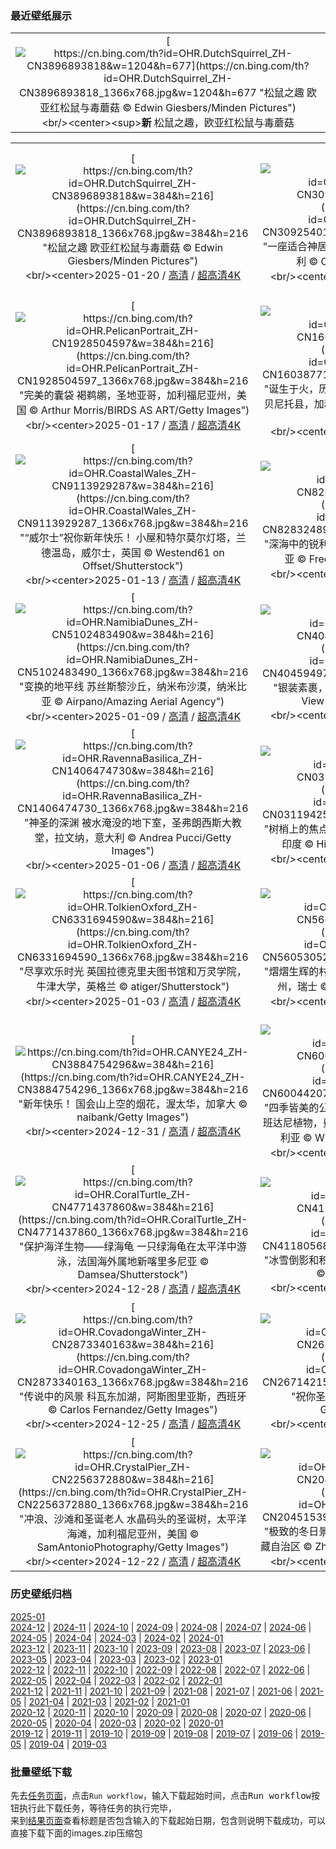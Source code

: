 ### 最近壁纸展示
||
|:---:|
|[![https://cn.bing.com/th?id=OHR.DutchSquirrel_ZH-CN3896893818&w=1204&h=677](https://cn.bing.com/th?id=OHR.DutchSquirrel_ZH-CN3896893818_1366x768.jpg&w=1204&h=677 "松鼠之趣&#10;欧亚红松鼠与毒蘑菇&#10;© Edwin Giesbers/Minden Pictures")](https://cn.bing.com/search?q=%e6%ac%a7%e4%ba%9a%e7%ba%a2%e6%9d%be%e9%bc%a0&form=hpcapt&mkt=zh-cn&filters=HpDate:"20250119_1600")<br/><center><sup>**新**</sup>&nbsp;松鼠之趣，欧亚红松鼠与毒蘑菇<center/>|

||||
|:---:|:---:|:---:|
|[![https://cn.bing.com/th?id=OHR.DutchSquirrel_ZH-CN3896893818&w=384&h=216](https://cn.bing.com/th?id=OHR.DutchSquirrel_ZH-CN3896893818_1366x768.jpg&w=384&h=216 "松鼠之趣&#10;欧亚红松鼠与毒蘑菇&#10;© Edwin Giesbers/Minden Pictures")](https://cn.bing.com/search?q=%e6%ac%a7%e4%ba%9a%e7%ba%a2%e6%9d%be%e9%bc%a0&form=hpcapt&mkt=zh-cn&filters=HpDate:"20250119_1600")<br/><center>2025-01-20 / [高清](https://cn.bing.com/th?id=OHR.DutchSquirrel_ZH-CN3896893818_1920x1200.jpg&w=1920&h=1200) / [超高清4K](https://cn.bing.com/th?id=OHR.DutchSquirrel_ZH-CN3896893818_UHD.jpg&w=3840&h=2160)<center/>|[![https://cn.bing.com/th?id=OHR.NeptunesGrotto_ZH-CN3092540170&w=384&h=216](https://cn.bing.com/th?id=OHR.NeptunesGrotto_ZH-CN3092540170_1366x768.jpg&w=384&h=216 "一座适合神居住的石窟&#10;海王星石窟，撒丁岛， 意大利&#10;© Carlo Murenu/Getty Images")](https://cn.bing.com/search?q=%e6%b5%b7%e7%8e%8b%e6%98%9f%e7%9f%b3%e7%aa%9f&form=hpcapt&mkt=zh-cn&filters=HpDate:"20250118_1600")<br/><center>2025-01-19 / [高清](https://cn.bing.com/th?id=OHR.NeptunesGrotto_ZH-CN3092540170_1920x1200.jpg&w=1920&h=1200) / [超高清4K](https://cn.bing.com/th?id=OHR.NeptunesGrotto_ZH-CN3092540170_UHD.jpg&w=3840&h=2160)<center/>|[![https://cn.bing.com/th?id=OHR.WhiteSandsNP_ZH-CN2517618394&w=384&h=216](https://cn.bing.com/th?id=OHR.WhiteSandsNP_ZH-CN2517618394_1366x768.jpg&w=384&h=216 "1,001座白色沙丘&#10;白沙国家公园的日落，新墨西哥州，美国&#10;© Image Professionals GmbH/Alamy Stock Photo")](https://cn.bing.com/search?q=%e6%96%b0%e5%a2%a8%e8%a5%bf%e5%93%a5%e5%b7%9e%e7%99%bd%e6%b2%99%e5%9b%bd%e5%ae%b6%e5%85%ac%e5%9b%ad&form=hpcapt&mkt=zh-cn&filters=HpDate:"20250117_1600")<br/><center>2025-01-18 / [高清](https://cn.bing.com/th?id=OHR.WhiteSandsNP_ZH-CN2517618394_1920x1200.jpg&w=1920&h=1200) / [超高清4K](https://cn.bing.com/th?id=OHR.WhiteSandsNP_ZH-CN2517618394_UHD.jpg&w=3840&h=2160)<center/>|
|[![https://cn.bing.com/th?id=OHR.PelicanPortrait_ZH-CN1928504597&w=384&h=216](https://cn.bing.com/th?id=OHR.PelicanPortrait_ZH-CN1928504597_1366x768.jpg&w=384&h=216 "完美的囊袋&#10;褐鹈鹕，圣地亚哥，加利福尼亚州，美国&#10;© Arthur Morris/BIRDS AS ART/Getty Images")](https://cn.bing.com/search?q=%e8%a4%90%e9%b9%88%e9%b9%95&form=hpcapt&mkt=zh-cn&filters=HpDate:"20250116_1600")<br/><center>2025-01-17 / [高清](https://cn.bing.com/th?id=OHR.PelicanPortrait_ZH-CN1928504597_1920x1200.jpg&w=1920&h=1200) / [超高清4K](https://cn.bing.com/th?id=OHR.PelicanPortrait_ZH-CN1928504597_UHD.jpg&w=3840&h=2160)<center/>|[![https://cn.bing.com/th?id=OHR.PinnaclesPeaks_ZH-CN1603877182&w=384&h=216](https://cn.bing.com/th?id=OHR.PinnaclesPeaks_ZH-CN1603877182_1366x768.jpg&w=384&h=216 "诞生于火，历久弥坚&#10;尖峰国家公园的高峰步道，圣贝尼托县，加利福尼亚州，美国&#10;© yhelfman/Getty Images")](https://cn.bing.com/search?q=%e5%b0%96%e5%b3%b0%e5%9b%bd%e5%ae%b6%e5%85%ac%e5%9b%ad&form=hpcapt&mkt=zh-cn&filters=HpDate:"20250115_1600")<br/><center>2025-01-16 / [高清](https://cn.bing.com/th?id=OHR.PinnaclesPeaks_ZH-CN1603877182_1920x1200.jpg&w=1920&h=1200) / [超高清4K](https://cn.bing.com/th?id=OHR.PinnaclesPeaks_ZH-CN1603877182_UHD.jpg&w=3840&h=2160)<center/>|[![https://cn.bing.com/th?id=OHR.CadizSpain_ZH-CN0032172399&w=384&h=216](https://cn.bing.com/th?id=OHR.CadizSpain_ZH-CN0032172399_1366x768.jpg&w=384&h=216 "宁静之地&#10;Village of Zahara de la Sierra, Cádiz province, Spain&#10;© SEN LI/Getty Images")](https://cn.bing.com/search?q=%e8%90%a8%e9%98%bf%e6%8b%89%c2%b7%e5%be%b7%e6%8b%89%e8%b0%a2%e6%8b%89&form=hpcapt&mkt=zh-cn&filters=HpDate:"20250113_1600")<br/><center>2025-01-14 / [高清](https://cn.bing.com/th?id=OHR.CadizSpain_ZH-CN0032172399_1920x1200.jpg&w=1920&h=1200) / [超高清4K](https://cn.bing.com/th?id=OHR.CadizSpain_ZH-CN0032172399_UHD.jpg&w=3840&h=2160)<center/>|
|[![https://cn.bing.com/th?id=OHR.CoastalWales_ZH-CN9113929287&w=384&h=216](https://cn.bing.com/th?id=OHR.CoastalWales_ZH-CN9113929287_1366x768.jpg&w=384&h=216 "“威尔士”祝你新年快乐！&#10;小屋和特尔莫尔灯塔，兰德温岛，威尔士，英国&#10;© Westend61 on Offset/Shutterstock")](https://cn.bing.com/search?q=%e5%a8%81%e5%b0%94%e5%a3%ab%e6%97%a7%e6%96%b0%e5%b9%b4&form=hpcapt&mkt=zh-cn&filters=HpDate:"20250112_1600")<br/><center>2025-01-13 / [高清](https://cn.bing.com/th?id=OHR.CoastalWales_ZH-CN9113929287_1920x1200.jpg&w=1920&h=1200) / [超高清4K](https://cn.bing.com/th?id=OHR.CoastalWales_ZH-CN9113929287_UHD.jpg&w=3840&h=2160)<center/>|[![https://cn.bing.com/th?id=OHR.CrescentTail_ZH-CN8283248964&w=384&h=216](https://cn.bing.com/th?id=OHR.CrescentTail_ZH-CN8283248964_1366x768.jpg&w=384&h=216 "深海中的锐利目光&#10;大堡礁的宝石大眼鲷鱼，澳大利亚&#10;© Fred Bavendam/Minden Pictures")](https://cn.bing.com/search?q=%e5%ae%9d%e7%9f%b3%e5%a4%a7%e7%9c%bc%e9%b2%b7%e9%b1%bc&form=hpcapt&mkt=zh-cn&filters=HpDate:"20250111_1600")<br/><center>2025-01-12 / [高清](https://cn.bing.com/th?id=OHR.CrescentTail_ZH-CN8283248964_1920x1200.jpg&w=1920&h=1200) / [超高清4K](https://cn.bing.com/th?id=OHR.CrescentTail_ZH-CN8283248964_UHD.jpg&w=3840&h=2160)<center/>|[![https://cn.bing.com/th?id=OHR.BubbleLake_ZH-CN7146244555&w=384&h=216](https://cn.bing.com/th?id=OHR.BubbleLake_ZH-CN7146244555_1366x768.jpg&w=384&h=216 "冰层中气泡奇观&#10;亚伯拉罕湖，阿尔伯塔省，加拿大&#10;© Basic Elements Photography/Getty Images")](https://cn.bing.com/search?q=%e9%98%bf%e5%b0%94%e4%bc%af%e5%a1%94%e7%9c%81%e4%ba%9a%e4%bc%af%e6%8b%89%e7%bd%95%e6%b9%96&form=hpcapt&mkt=zh-cn&filters=HpDate:"20250109_1600")<br/><center>2025-01-10 / [高清](https://cn.bing.com/th?id=OHR.BubbleLake_ZH-CN7146244555_1920x1200.jpg&w=1920&h=1200) / [超高清4K](https://cn.bing.com/th?id=OHR.BubbleLake_ZH-CN7146244555_UHD.jpg&w=3840&h=2160)<center/>|
|[![https://cn.bing.com/th?id=OHR.NamibiaDunes_ZH-CN5102483490&w=384&h=216](https://cn.bing.com/th?id=OHR.NamibiaDunes_ZH-CN5102483490_1366x768.jpg&w=384&h=216 "变换的地平线&#10;苏丝斯黎沙丘，纳米布沙漠，纳米比亚&#10;© Airpano/Amazing Aerial Agency")](https://cn.bing.com/search?q=%e7%ba%b3%e7%b1%b3%e5%b8%83%e6%b2%99%e6%bc%a0&form=hpcapt&mkt=zh-cn&filters=HpDate:"20250108_1600")<br/><center>2025-01-09 / [高清](https://cn.bing.com/th?id=OHR.NamibiaDunes_ZH-CN5102483490_1920x1200.jpg&w=1920&h=1200) / [超高清4K](https://cn.bing.com/th?id=OHR.NamibiaDunes_ZH-CN5102483490_UHD.jpg&w=3840&h=2160)<center/>|[![https://cn.bing.com/th?id=OHR.GreatWallStairs_ZH-CN4045949792&w=384&h=216](https://cn.bing.com/th?id=OHR.GreatWallStairs_ZH-CN4045949792_1366x768.jpg&w=384&h=216 "银装素裹，巍峨壮丽&#10;被雪覆盖的长城，中国&#10;© View Stock/Alamy Stock Photo")](https://cn.bing.com/search?q=%e4%b8%ad%e5%9b%bd%e9%95%bf%e5%9f%8e&form=hpcapt&mkt=zh-cn&filters=HpDate:"20250107_1600")<br/><center>2025-01-08 / [高清](https://cn.bing.com/th?id=OHR.GreatWallStairs_ZH-CN4045949792_1920x1200.jpg&w=1920&h=1200) / [超高清4K](https://cn.bing.com/th?id=OHR.GreatWallStairs_ZH-CN4045949792_UHD.jpg&w=3840&h=2160)<center/>|[![https://cn.bing.com/th?id=OHR.BouldersNZ_ZH-CN6750253580&w=384&h=216](https://cn.bing.com/th?id=OHR.BouldersNZ_ZH-CN6750253580_1366x768.jpg&w=384&h=216 "岩石与滚石&#10;日落时的摩拉基大圆石，南岛，新西兰&#10;© Douglas Pearson/eStock Photo")](https://cn.bing.com/search?q=%e6%91%a9%e6%8b%89%e5%9f%ba%e5%a4%a7%e5%9c%86%e7%9f%b3&form=hpcapt&mkt=zh-cn&filters=HpDate:"20250106_1600")<br/><center>2025-01-07 / [高清](https://cn.bing.com/th?id=OHR.BouldersNZ_ZH-CN6750253580_1920x1200.jpg&w=1920&h=1200) / [超高清4K](https://cn.bing.com/th?id=OHR.BouldersNZ_ZH-CN6750253580_UHD.jpg&w=3840&h=2160)<center/>|
|[![https://cn.bing.com/th?id=OHR.RavennaBasilica_ZH-CN1406474730&w=384&h=216](https://cn.bing.com/th?id=OHR.RavennaBasilica_ZH-CN1406474730_1366x768.jpg&w=384&h=216 "神圣的深渊&#10;被水淹没的地下室，圣弗朗西斯大教堂，拉文纳，意大利&#10;© Andrea Pucci/Getty Images")](https://cn.bing.com/search?q=%e6%84%8f%e5%a4%a7%e5%88%a9%e6%8b%89%e6%96%87%e7%ba%b3&form=hpcapt&mkt=zh-cn&filters=HpDate:"20250105_1600")<br/><center>2025-01-06 / [高清](https://cn.bing.com/th?id=OHR.RavennaBasilica_ZH-CN1406474730_1920x1200.jpg&w=1920&h=1200) / [超高清4K](https://cn.bing.com/th?id=OHR.RavennaBasilica_ZH-CN1406474730_UHD.jpg&w=3840&h=2160)<center/>|[![https://cn.bing.com/th?id=OHR.PlumParakeet_ZH-CN0311942558&w=384&h=216](https://cn.bing.com/th?id=OHR.PlumParakeet_ZH-CN0311942558_1366x768.jpg&w=384&h=216 "树梢上的焦点&#10;希莫加的紫红头鹦鹉，卡纳塔克邦，印度&#10;© Hira Punjabi/Alamy Stock Photo")](https://cn.bing.com/search?q=%e7%b4%ab%e7%ba%a2%e5%a4%b4%e9%b9%a6%e9%b9%89&form=hpcapt&mkt=zh-cn&filters=HpDate:"20250104_1600")<br/><center>2025-01-05 / [高清](https://cn.bing.com/th?id=OHR.PlumParakeet_ZH-CN0311942558_1920x1200.jpg&w=1920&h=1200) / [超高清4K](https://cn.bing.com/th?id=OHR.PlumParakeet_ZH-CN0311942558_UHD.jpg&w=3840&h=2160)<center/>|[![https://cn.bing.com/th?id=OHR.VietnamFalls_ZH-CN9659529108&w=384&h=216](https://cn.bing.com/th?id=OHR.VietnamFalls_ZH-CN9659529108_1366x768.jpg&w=384&h=216 "边境天堂&#10;归春河上的板约-德天瀑布，中国与越南边境&#10;© Shane P. White/Minden Pictures")](https://cn.bing.com/search?q=%e6%9d%bf%e7%ba%a6-%e5%be%b7%e5%a4%a9%e7%80%91%e5%b8%83&form=hpcapt&mkt=zh-cn&filters=HpDate:"20250103_1600")<br/><center>2025-01-04 / [高清](https://cn.bing.com/th?id=OHR.VietnamFalls_ZH-CN9659529108_1920x1200.jpg&w=1920&h=1200) / [超高清4K](https://cn.bing.com/th?id=OHR.VietnamFalls_ZH-CN9659529108_UHD.jpg&w=3840&h=2160)<center/>|
|[![https://cn.bing.com/th?id=OHR.TolkienOxford_ZH-CN6331694590&w=384&h=216](https://cn.bing.com/th?id=OHR.TolkienOxford_ZH-CN6331694590_1366x768.jpg&w=384&h=216 "尽享欢乐时光&#10;英国拉德克里夫图书馆和万灵学院，牛津大学，英格兰&#10;© atiger/Shutterstock")](https://cn.bing.com/search?q=JRR+%e6%89%98%e5%b0%94%e9%87%91&form=hpcapt&mkt=zh-cn&filters=HpDate:"20250102_1600")<br/><center>2025-01-03 / [高清](https://cn.bing.com/th?id=OHR.TolkienOxford_ZH-CN6331694590_1920x1200.jpg&w=1920&h=1200) / [超高清4K](https://cn.bing.com/th?id=OHR.TolkienOxford_ZH-CN6331694590_UHD.jpg&w=3840&h=2160)<center/>|[![https://cn.bing.com/th?id=OHR.ArdezSwitzerland_ZH-CN5605305240&w=384&h=216](https://cn.bing.com/th?id=OHR.ArdezSwitzerland_ZH-CN5605305240_1366x768.jpg&w=384&h=216 "熠熠生辉的村庄&#10;阿尔德兹村上空的星轨，格劳宾登州，瑞士&#10;© Roberto Moiola/Getty Images")](https://cn.bing.com/search?q=%e7%91%9e%e5%a3%ab%e9%98%bf%e5%b0%94%e5%be%b7%e5%85%b9&form=hpcapt&mkt=zh-cn&filters=HpDate:"20250101_1600")<br/><center>2025-01-02 / [高清](https://cn.bing.com/th?id=OHR.ArdezSwitzerland_ZH-CN5605305240_1920x1200.jpg&w=1920&h=1200) / [超高清4K](https://cn.bing.com/th?id=OHR.ArdezSwitzerland_ZH-CN5605305240_UHD.jpg&w=3840&h=2160)<center/>|[![https://cn.bing.com/th?id=OHR.PolarBearSwim_ZH-CN1000349057&w=384&h=216](https://cn.bing.com/th?id=OHR.PolarBearSwim_ZH-CN1000349057_1366x768.jpg&w=384&h=216 "过一个冰雪元旦！&#10;在北极玩耍的北极熊&#10;© Ondrej Prosicky/Shutterstock")](https://cn.bing.com/search?q=%e5%85%83%e6%97%a6&form=hpcapt&mkt=zh-cn&filters=HpDate:"20241231_1600")<br/><center>2025-01-01 / [高清](https://cn.bing.com/th?id=OHR.PolarBearSwim_ZH-CN1000349057_1920x1200.jpg&w=1920&h=1200) / [超高清4K](https://cn.bing.com/th?id=OHR.PolarBearSwim_ZH-CN1000349057_UHD.jpg&w=3840&h=2160)<center/>|
|[![https://cn.bing.com/th?id=OHR.CANYE24_ZH-CN3884754296&w=384&h=216](https://cn.bing.com/th?id=OHR.CANYE24_ZH-CN3884754296_1366x768.jpg&w=384&h=216 "新年快乐！&#10;国会山上空的烟花，渥太华，加拿大&#10;© naibank/Getty Images")](https://cn.bing.com/search?q=%e6%b8%a5%e5%a4%aa%e5%8d%8e%e5%9b%bd%e4%bc%9a%e5%b1%b1&form=hpcapt&mkt=zh-cn&filters=HpDate:"20241230_1600")<br/><center>2024-12-31 / [高清](https://cn.bing.com/th?id=OHR.CANYE24_ZH-CN3884754296_1920x1200.jpg&w=1920&h=1200) / [超高清4K](https://cn.bing.com/th?id=OHR.CANYE24_ZH-CN3884754296_UHD.jpg&w=3840&h=2160)<center/>|[![https://cn.bing.com/th?id=OHR.MountFieldNP_ZH-CN6004420782&w=384&h=216](https://cn.bing.com/th?id=OHR.MountFieldNP_ZH-CN6004420782_1366x768.jpg&w=384&h=216 "四季皆美的公园&#10;多布森湖附近的塔斯马尼亚雪胶和班达尼植物，费尔德山国家公园，塔斯马尼亚，澳大利亚&#10;© Whitworth Images/Getty Images")](https://cn.bing.com/search?q=%e8%b4%b9%e5%b0%94%e5%be%b7%e5%b1%b1%e5%9b%bd%e5%ae%b6%e5%85%ac%e5%9b%ad&form=hpcapt&mkt=zh-cn&filters=HpDate:"20241229_1600")<br/><center>2024-12-30 / [高清](https://cn.bing.com/th?id=OHR.MountFieldNP_ZH-CN6004420782_1920x1200.jpg&w=1920&h=1200) / [超高清4K](https://cn.bing.com/th?id=OHR.MountFieldNP_ZH-CN6004420782_UHD.jpg&w=3840&h=2160)<center/>|[![https://cn.bing.com/th?id=OHR.BorobudurBells_ZH-CN5291511365&w=384&h=216](https://cn.bing.com/th?id=OHR.BorobudurBells_ZH-CN5291511365_1366x768.jpg&w=384&h=216 "圣山之上&#10;婆罗浮屠大佛寺，爪哇岛，印度尼西亚&#10;© Robertharding/Shutterstock")](https://cn.bing.com/search?q=%e5%a9%86%e7%bd%97%e6%b5%ae%e5%b1%a0%e5%a4%a7%e4%bd%9b%e5%af%ba&form=hpcapt&mkt=zh-cn&filters=HpDate:"20241228_1600")<br/><center>2024-12-29 / [高清](https://cn.bing.com/th?id=OHR.BorobudurBells_ZH-CN5291511365_1920x1200.jpg&w=1920&h=1200) / [超高清4K](https://cn.bing.com/th?id=OHR.BorobudurBells_ZH-CN5291511365_UHD.jpg&w=3840&h=2160)<center/>|
|[![https://cn.bing.com/th?id=OHR.CoralTurtle_ZH-CN4771437860&w=384&h=216](https://cn.bing.com/th?id=OHR.CoralTurtle_ZH-CN4771437860_1366x768.jpg&w=384&h=216 "保护海洋生物——绿海龟&#10;一只绿海龟在太平洋中游泳，法国海外属地新喀里多尼亚&#10;© Damsea/Shutterstock")](https://cn.bing.com/search?q=%e7%bb%bf%e6%b5%b7%e9%be%9f&form=hpcapt&mkt=zh-cn&filters=HpDate:"20241227_1600")<br/><center>2024-12-28 / [高清](https://cn.bing.com/th?id=OHR.CoralTurtle_ZH-CN4771437860_1920x1200.jpg&w=1920&h=1200) / [超高清4K](https://cn.bing.com/th?id=OHR.CoralTurtle_ZH-CN4771437860_UHD.jpg&w=3840&h=2160)<center/>|[![https://cn.bing.com/th?id=OHR.LakeBledSnow_ZH-CN4118056813&w=384&h=216](https://cn.bing.com/th?id=OHR.LakeBledSnow_ZH-CN4118056813_1366x768.jpg&w=384&h=216 "冰雪倒影和积雪覆盖的群峰&#10;布莱德湖，斯洛文尼亚&#10;© Kesu01/Getty Images")](https://cn.bing.com/search?q=%e6%96%af%e6%b4%9b%e6%96%87%e5%b0%bc%e4%ba%9a%e5%b8%83%e8%8e%b1%e5%be%b7%e6%b9%96&form=hpcapt&mkt=zh-cn&filters=HpDate:"20241226_1600")<br/><center>2024-12-27 / [高清](https://cn.bing.com/th?id=OHR.LakeBledSnow_ZH-CN4118056813_1920x1200.jpg&w=1920&h=1200) / [超高清4K](https://cn.bing.com/th?id=OHR.LakeBledSnow_ZH-CN4118056813_UHD.jpg&w=3840&h=2160)<center/>|[![https://cn.bing.com/th?id=OHR.MouseholeXmas_ZH-CN3079184443&w=384&h=216](https://cn.bing.com/th?id=OHR.MouseholeXmas_ZH-CN3079184443_1366x768.jpg&w=384&h=216 "节日还在继续&#10;莫斯霍尔港的圣诞灯饰，康沃尔，英格兰&#10;© ianwool/Getty Images")](https://cn.bing.com/search?q=%e8%8a%82%e7%a4%bc%e6%97%a5&form=hpcapt&mkt=zh-cn&filters=HpDate:"20241225_1600")<br/><center>2024-12-26 / [高清](https://cn.bing.com/th?id=OHR.MouseholeXmas_ZH-CN3079184443_1920x1200.jpg&w=1920&h=1200) / [超高清4K](https://cn.bing.com/th?id=OHR.MouseholeXmas_ZH-CN3079184443_UHD.jpg&w=3840&h=2160)<center/>|
|[![https://cn.bing.com/th?id=OHR.CovadongaWinter_ZH-CN2873340163&w=384&h=216](https://cn.bing.com/th?id=OHR.CovadongaWinter_ZH-CN2873340163_1366x768.jpg&w=384&h=216 "传说中的风景&#10;科瓦东加湖，阿斯图里亚斯，西班牙&#10;© Carlos Fernandez/Getty Images")](https://cn.bing.com/search?q=%e7%a7%91%e7%93%a6%e4%b8%9c%e5%8a%a0%e5%8e%86%e5%8f%b2&form=hpcapt&mkt=zh-cn&filters=HpDate:"20241224_1600")<br/><center>2024-12-25 / [高清](https://cn.bing.com/th?id=OHR.CovadongaWinter_ZH-CN2873340163_1920x1200.jpg&w=1920&h=1200) / [超高清4K](https://cn.bing.com/th?id=OHR.CovadongaWinter_ZH-CN2873340163_UHD.jpg&w=3840&h=2160)<center/>|[![https://cn.bing.com/th?id=OHR.SantaSnowglobe_ZH-CN2671421527&w=384&h=216](https://cn.bing.com/th?id=OHR.SantaSnowglobe_ZH-CN2671421527_1366x768.jpg&w=384&h=216 "祝你圣诞快乐！&#10;德国圣诞市场&#10;© Cyril Gosselin/Getty Images")](https://cn.bing.com/search?q=%e5%b9%b3%e5%ae%89%e5%a4%9c&form=hpcapt&mkt=zh-cn&filters=HpDate:"20241223_1600")<br/><center>2024-12-24 / [高清](https://cn.bing.com/th?id=OHR.SantaSnowglobe_ZH-CN2671421527_1920x1200.jpg&w=1920&h=1200) / [超高清4K](https://cn.bing.com/th?id=OHR.SantaSnowglobe_ZH-CN2671421527_UHD.jpg&w=3840&h=2160)<center/>|[![https://cn.bing.com/th?id=OHR.FestivusCranes_ZH-CN2464862059&w=384&h=216](https://cn.bing.com/th?id=OHR.FestivusCranes_ZH-CN2464862059_1366x768.jpg&w=384&h=216 "准备好发泄一些压力了吗？&#10;钏路的两只丹顶鹤，北海道，日本&#10;© Wirestock, Inc./Alamy Stock Photo")](https://cn.bing.com/search?q=%e4%b8%b9%e9%a1%b6%e9%b9%a4&form=hpcapt&mkt=zh-cn&filters=HpDate:"20241222_1600")<br/><center>2024-12-23 / [高清](https://cn.bing.com/th?id=OHR.FestivusCranes_ZH-CN2464862059_1920x1200.jpg&w=1920&h=1200) / [超高清4K](https://cn.bing.com/th?id=OHR.FestivusCranes_ZH-CN2464862059_UHD.jpg&w=3840&h=2160)<center/>|
|[![https://cn.bing.com/th?id=OHR.CrystalPier_ZH-CN2256372880&w=384&h=216](https://cn.bing.com/th?id=OHR.CrystalPier_ZH-CN2256372880_1366x768.jpg&w=384&h=216 "冲浪、沙滩和圣诞老人&#10;水晶码头的圣诞树，太平洋海滩，加利福尼亚州，美国&#10;© SamAntonioPhotography/Getty Images")](https://cn.bing.com/search?q=%e5%8a%a0%e5%88%a9%e7%a6%8f%e5%b0%bc%e4%ba%9a%e5%b7%9e%e5%9c%a3%e5%9c%b0%e4%ba%9a%e5%93%a5&form=hpcapt&mkt=zh-cn&filters=HpDate:"20241221_1600")<br/><center>2024-12-22 / [高清](https://cn.bing.com/th?id=OHR.CrystalPier_ZH-CN2256372880_1920x1200.jpg&w=1920&h=1200) / [超高清4K](https://cn.bing.com/th?id=OHR.CrystalPier_ZH-CN2256372880_UHD.jpg&w=3840&h=2160)<center/>|[![https://cn.bing.com/th?id=OHR.WinterSolstice2024_ZH-CN2045153949&w=384&h=216](https://cn.bing.com/th?id=OHR.WinterSolstice2024_ZH-CN2045153949_1366x768.jpg&w=384&h=216 "极致的冬日景色&#10;满拉水库的雪景，日喀则，中国西藏自治区&#10;© Zhang Zhenqi/VCG via Getty Images")](https://cn.bing.com/search?q=%e5%86%ac%e8%87%b3&form=hpcapt&mkt=zh-cn&filters=HpDate:"20241220_1600")<br/><center>2024-12-21 / [高清](https://cn.bing.com/th?id=OHR.WinterSolstice2024_ZH-CN2045153949_1920x1200.jpg&w=1920&h=1200) / [超高清4K](https://cn.bing.com/th?id=OHR.WinterSolstice2024_ZH-CN2045153949_UHD.jpg&w=3840&h=2160)<center/>|[![https://cn.bing.com/th?id=OHR.SantaClausVillage_ZH-CN1839275027&w=384&h=216](https://cn.bing.com/th?id=OHR.SantaClausVillage_ZH-CN1839275027_1366x768.jpg&w=384&h=216 "圣诞老人要来镇上了&#10;罗瓦涅米圣诞老人村，拉普兰，芬兰&#10;© Smelov/Shutterstock")](https://cn.bing.com/search?q=%e7%bd%97%e7%93%a6%e6%b6%85%e7%b1%b3&form=hpcapt&mkt=zh-cn&filters=HpDate:"20241219_1600")<br/><center>2024-12-20 / [高清](https://cn.bing.com/th?id=OHR.SantaClausVillage_ZH-CN1839275027_1920x1200.jpg&w=1920&h=1200) / [超高清4K](https://cn.bing.com/th?id=OHR.SantaClausVillage_ZH-CN1839275027_UHD.jpg&w=3840&h=2160)<center/>|


### 历史壁纸归档
[2025-01](views/2025/2025-01.md)  
[2024-12](views/2024/2024-12.md) | [2024-11](views/2024/2024-11.md) | [2024-10](views/2024/2024-10.md) | [2024-09](views/2024/2024-09.md) | [2024-08](views/2024/2024-08.md) | [2024-07](views/2024/2024-07.md) | [2024-06](views/2024/2024-06.md) | [2024-05](views/2024/2024-05.md) | [2024-04](views/2024/2024-04.md) | [2024-03](views/2024/2024-03.md) | [2024-02](views/2024/2024-02.md) | [2024-01](views/2024/2024-01.md)  
[2023-12](views/2023/2023-12.md) | [2023-11](views/2023/2023-11.md) | [2023-10](views/2023/2023-10.md) | [2023-09](views/2023/2023-09.md) | [2023-08](views/2023/2023-08.md) | [2023-07](views/2023/2023-07.md) | [2023-06](views/2023/2023-06.md) | [2023-05](views/2023/2023-05.md) | [2023-04](views/2023/2023-04.md) | [2023-03](views/2023/2023-03.md) | [2023-02](views/2023/2023-02.md) | [2023-01](views/2023/2023-01.md)  
[2022-12](views/2022/2022-12.md) | [2022-11](views/2022/2022-11.md) | [2022-10](views/2022/2022-10.md) | [2022-09](views/2022/2022-09.md) | [2022-08](views/2022/2022-08.md) | [2022-07](views/2022/2022-07.md) | [2022-06](views/2022/2022-06.md) | [2022-05](views/2022/2022-05.md) | [2022-04](views/2022/2022-04.md) | [2022-03](views/2022/2022-03.md) | [2022-02](views/2022/2022-02.md) | [2022-01](views/2022/2022-01.md)  
[2021-12](views/2021/2021-12.md) | [2021-11](views/2021/2021-11.md) | [2021-10](views/2021/2021-10.md) | [2021-09](views/2021/2021-09.md) | [2021-08](views/2021/2021-08.md) | [2021-07](views/2021/2021-07.md) | [2021-06](views/2021/2021-06.md) | [2021-05](views/2021/2021-05.md) | [2021-04](views/2021/2021-04.md) | [2021-03](views/2021/2021-03.md) | [2021-02](views/2021/2021-02.md) | [2021-01](views/2021/2021-01.md)  
[2020-12](views/2020/2020-12.md) | [2020-11](views/2020/2020-11.md) | [2020-10](views/2020/2020-10.md) | [2020-09](views/2020/2020-09.md) | [2020-08](views/2020/2020-08.md) | [2020-07](views/2020/2020-07.md) | [2020-06](views/2020/2020-06.md) | [2020-05](views/2020/2020-05.md) | [2020-04](views/2020/2020-04.md) | [2020-03](views/2020/2020-03.md) | [2020-02](views/2020/2020-02.md) | [2020-01](views/2020/2020-01.md)  
[2019-12](views/2019/2019-12.md) | [2019-11](views/2019/2019-11.md) | [2019-10](views/2019/2019-10.md) | [2019-09](views/2019/2019-09.md) | [2019-08](views/2019/2019-08.md) | [2019-07](views/2019/2019-07.md) | [2019-06](views/2019/2019-06.md) | [2019-05](views/2019/2019-05.md) | [2019-04](views/2019/2019-04.md) | [2019-03](views/2019/2019-03.md)


### 批量壁纸下载
先去[任务页面](https://github.com/wefashe/image-save/actions/workflows/mydown.yml)，点击`Run workflow`，输入下载起始时间，点击<kbd>Run workflow</kbd>按钮执行此下载任务，等待任务的执行完毕，  
来到[结果页面](https://github.com/wefashe/image-save/releases/tag/down_zip_tag)查看标题是否包含输入的下载起始日期，包含则说明下载成功，可以直接下载下面的images.zip压缩包  
